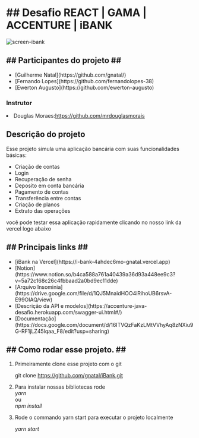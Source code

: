 <h1> ## Desafio REACT | GAMA | ACCENTURE | iBANK</h1>



![screen-ibank](https://github.com/gnatal/iBank/blob/docs/src/assets/screen-ibank.jpg?raw=true)

<h2>## Participantes do projeto ##</h2>
<ul>
    <li>[Guilherme Natal](https://github.com/gnatal/)
    <li>[Fernando Lopes](https://github.com/fernandolopes-38)
    <li>[Ewerton Augusto](https://github.com/ewerton-augusto)

</ul>

<h3>Instrutor</h3>
    <li> Douglas Moraes:<a href="https://github.com/mrdouglasmorais">https://github.com/mrdouglasmorais</a></li>


<h2>Descrição do projeto </h2>
<p>
    Esse projeto simula uma aplicação bancária com suas funcionalidades básicas:
    <ul>
        <li> Criação de contas </li>
        <li> Login </li>
        <li> Recuperação de senha </li>
        <li> Deposito em conta bancária </li>
        <li> Pagamento de contas </li>
        <li> Transferência entre contas </li>
        <li> Criação de planos </li>
        <li> Extrato das operações </li>
    </ul>
    você pode testar essa aplicação rapidamente clicando 
    no nosso link da vercel logo abaixo

</p>


<h2>
    ##  Principais links ##
</h2>

<ul>
<li>
    [iBank na Vercel](https://i-bank-4ahdec6mo-gnatal.vercel.app)
</li>
<li> 
    [Notion](https://www.notion.so/b4ca588a761a40439a36d93a448ee9c3?v=5a72c168c26c4fbbaad2a0bd9ec11dde)
</li>
<li>
    [Arquivo Insominia](https://drive.google.com/file/d/1QJ5MnaidHOO4iRihoUB6rsvA-E99OIAQ/view)
</li>
<li> 
    [Descrição da API e modelos](https://accenture-java-desafio.herokuapp.com/swagger-ui.html#/)
</li>
<li>
    [Documentação](https://docs.google.com/document/d/16ITVQzFaKzLMtVVhyAq8zNXiu9G-RF1jLZ45lqaa_F8/edit?usp=sharing)
</li>
</ul>    

<h2>
    ##  Como rodar esse projeto. ##
</h2>
<ol>
<li>
Primeiramente clone esse projeto com o git

git clone https://github.com/gnatal/iBank.git <br />
</li>
<li>
Para instalar nossas bibliotecas rode <br />
<i>yarn</i> <br />
ou <br /> 
<i>npm install </i> <br />
</li>

<li>
<p> Rode o commando yarn start para executar o projeto localmente</p>
<i>yarn start</i>
</li>

</ol>

